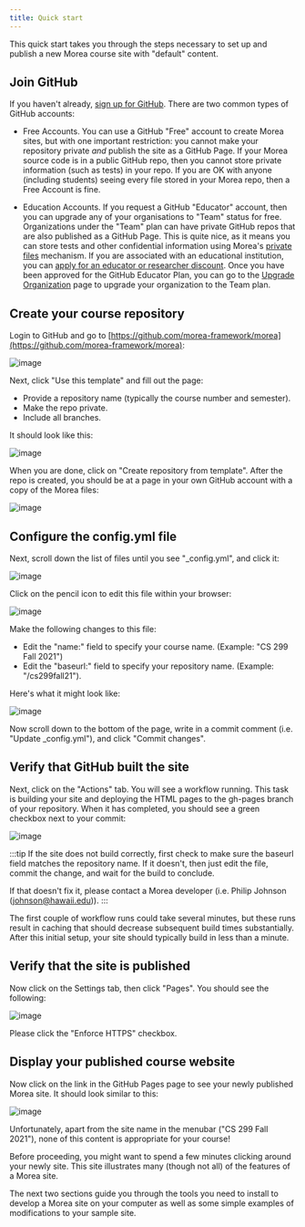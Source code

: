 ```yaml
---
title: Quick start
---
```


This quick start takes you through the steps necessary to set up and publish a new Morea course site with "default" content.

## Join GitHub

If you haven't already, [sign up for GitHub](https://help.github.com/articles/signing-up-for-a-new-github-account). There are two common types of GitHub accounts:

  * Free Accounts.  You can use a GitHub "Free" account to create Morea sites, but with one important restriction: you cannot make your repository private *and* publish the site as a GitHub Page.  If your Morea source code is in a public GitHub repo, then you cannot store private information (such as tests) in your repo.  If you are OK with anyone (including students) seeing every file stored in your Morea repo, then a Free Account is fine. 

  * Education Accounts.  If you request a GitHub "Educator" account, then you can upgrade any of your organisations to "Team" status for free. Organizations under the "Team" plan can have private GitHub repos that are also published as a GitHub Page. This is quite nice, as it means you can store tests and other confidential information using Morea's [private files](private-files.md) mechanism.  If you are associated with an educational institution, you can  [apply for an educator or researcher discount](https://docs.github.com/en/education/explore-the-benefits-of-teaching-and-learning-with-github-education/use-github-in-your-classroom-and-research/apply-for-an-educator-or-researcher-discount). Once you have been approved for the GitHub Educator Plan, you can go to the [Upgrade Organization](https://education.github.com/toolbox/offers/github-org-upgrades) page to upgrade your organization to the Team plan.

## Create your course repository

Login to GitHub and go to [https://github.com/morea-framework/morea](https://github.com/morea-framework/morea):

![image](/img/quick-start/morea-repo-page.png)

Next, click "Use this template" and fill out the page:

 * Provide a repository name (typically the course number and semester).
 * Make the repo private.
 * Include all branches.

It should look like this:

![image](/img/quick-start/morea-repo-page-2.png)


When you are done, click on "Create repository from template". After the repo is created, you should be at a page in your own GitHub account with a copy of the Morea files:

![image](/img/quick-start/morea-repo-page-3.png)

## Configure the config.yml file

Next, scroll down the list of files until you see "_config.yml", and click it:

![image](/img/quick-start/morea-repo-page-4.png)


Click on the pencil icon to edit this file within your browser:

![image](/img/quick-start/morea-repo-page-5.png)


Make the following changes to this file:

  * Edit the "name:" field to specify your course name. (Example: "CS 299 Fall 2021")
  * Edit the "baseurl:" field to specify your repository name. (Example: "/cs299fall21").

Here's what it might look like:

![image](/img/quick-start/morea-repo-page-6.png)


Now scroll down to the bottom of the page, write in a commit comment (i.e. "Update _config.yml"), and click "Commit changes".

## Verify that GitHub built the site

Next, click on the "Actions" tab. You will see a workflow running. This task is building your site and deploying the HTML pages to the gh-pages branch of your repository. When it has completed, you should see a green checkbox next to your commit:

![image](/img/quick-start/morea-repo-page-7.png)

:::tip
If the site does not build correctly, first check to make sure the baseurl field matches the repository name. If it doesn't, then just edit the file, commit the change, and wait for the build to conclude.

If that doesn't fix it, please contact a Morea developer (i.e. Philip Johnson (johnson@hawaii.edu)).
:::

The first couple of workflow runs could take several minutes, but these runs result in caching that should decrease subsequent build times substantially.  After this initial setup, your site should typically build in less than a minute.

## Verify that the site is published

Now click on the Settings tab, then click "Pages". You should see the following:

![image](/img/quick-start/morea-repo-page-8.png)

Please click the "Enforce HTTPS" checkbox.

## Display your published course website

Now click on the link in the GitHub Pages page to see your newly published Morea site. It should look similar to this:

![image](/img/quick-start/morea-repo-page-9.png)

Unfortunately, apart from the site name in the menubar ("CS 299 Fall 2021"), none of this content is appropriate for your course!

Before proceeding, you might want to spend a few minutes clicking around your newly site.  This site illustrates many (though not all) of the features of a Morea site.

The next two sections guide you through the tools you need to install to develop a Morea site on your computer as well as some simple examples of modifications to your sample site.
